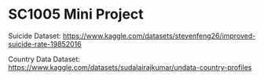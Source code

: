 # SC1005 Mini Project

Suicide Dataset:
https://www.kaggle.com/datasets/stevenfeng26/improved-suicide-rate-19852016

Country Data Dataset:
https://www.kaggle.com/datasets/sudalairajkumar/undata-country-profiles
